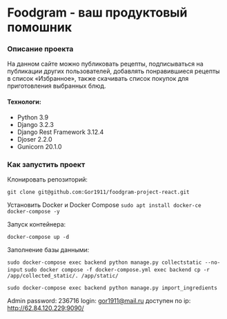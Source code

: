 #  Foodgram - ваш продуктовый помошник 


### Описание проекта
На данном сайте можно публиковать рецепты, подписываться на публикации других пользователей, добавлять понравившиеся рецепты в список «Избранное», также скачивать список покупок для приготовления выбранных блюд.

#### Технологи:

- Python 3.9
- Django 3.2.3
- Django Rest Framework 3.12.4
- Djoser 2.2.0
- Gunicorn 20.1.0


### Как запустить проект 

Клонировать репозиторий:

``` 
git clone git@github.com:Gor1911/foodgram-project-react.git
``` 
Установить Docker и Docker Compose
`sudo apt install docker-ce docker-compose -y`

Запуск контейнера:

`docker-compose up -d`

Заполнение базы данными:

`sudo docker-compose exec backend python manage.py collectstatic --no-input`
`sudo docker compose -f docker-compose.yml exec backend cp -r /app/collected_static/. /app/static/`

`sudo docker-compose exec backend python manage.py import_ingredients`

 Admin
  password: 236716
  login: gor1911@mail.ru
  доступен по ip: http://62.84.120.229:9090/
